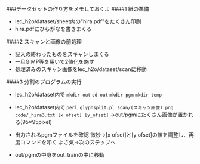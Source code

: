 ###データセットの作り方をメモしておくよ
####1 紙の準備
* lec_h2o/dataset/sheet内の"hira.pdf"をたくさん印刷
* hira.pdfにひらがなを書きまくる

####2 スキャンと画像の前処理
* 記入の終わったものをスキャンしまくる
* 一旦GIMP等を用いて2値化を施す
* 処理済みのスキャン画像をlec_h2o/dataset/scanに移動

####3 分割のプログラムの実行
* lec_h2o/dataset内で
`mkdir out`
`cd out`
`mkdir pgm`
`mkdir temp`

* lec_h2o/dataset内で
`perl glyphsplit.pl scan/(スキャン画像).png code/_hira3.txt [x ofset] [y_ofset]`
→out/pgmにたくさん画像が置かれる(95×95pixel)

* 出力されるpgmファイルを確認
微妙→[x ofset]と[y ofset]の値を調整し、再度コマンドを叩く
よさ気→次のステップへ

* out/pgmの中身をout_trainの中に移動

